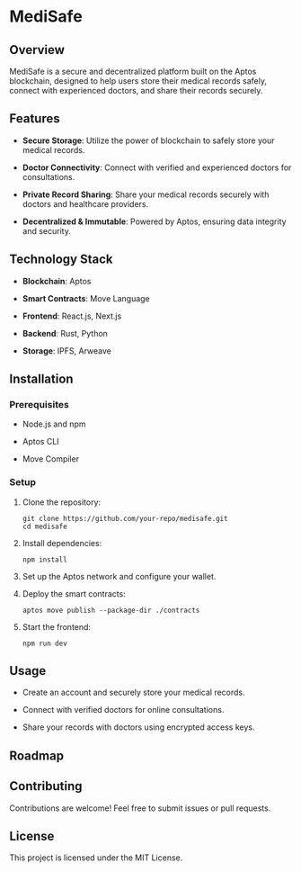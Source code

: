 
# MediSafe

## Overview

MediSafe is a secure and decentralized platform built on the Aptos blockchain, designed to help users store their medical records safely, connect with experienced doctors, and share their records securely.

## Features

-   **Secure Storage**: Utilize the power of blockchain to safely store your medical records.
    
-   **Doctor Connectivity**: Connect with verified and experienced doctors for consultations.
    
-   **Private Record Sharing**: Share your medical records securely with doctors and healthcare providers.
    
-   **Decentralized & Immutable**: Powered by Aptos, ensuring data integrity and security.
    

## Technology Stack

-   **Blockchain**: Aptos
    
-   **Smart Contracts**: Move Language
    
-   **Frontend**: React.js, Next.js
    
-   **Backend**: Rust, Python
    
-   **Storage**: IPFS, Arweave
    

## Installation

### Prerequisites

-   Node.js and npm
    
-   Aptos CLI
    
-   Move Compiler
    

### Setup

1.  Clone the repository:
    
    ```
    git clone https://github.com/your-repo/medisafe.git
    cd medisafe
    ```
    
2.  Install dependencies:
    
    ```
    npm install
    ```
    
3.  Set up the Aptos network and configure your wallet.
    
4.  Deploy the smart contracts:
    
    ```
    aptos move publish --package-dir ./contracts
    ```
    
5.  Start the frontend:
    
    ```
    npm run dev
    ```
    

## Usage

-   Create an account and securely store your medical records.
    
-   Connect with verified doctors for online consultations.
    
-   Share your records with doctors using encrypted access keys.
    

## Roadmap

## Contributing

Contributions are welcome! Feel free to submit issues or pull requests.

## License

This project is licensed under the MIT License.
